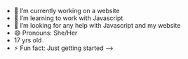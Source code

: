 - 🔭 I’m currently working on a website
- 🌱 I’m learning to work with Javascript
- 🤔 I’m looking for any help with Javascript and my website
- 😄 Pronouns: She/Her
-    17 yrs old
- ⚡ Fun fact: Just getting started
-->
